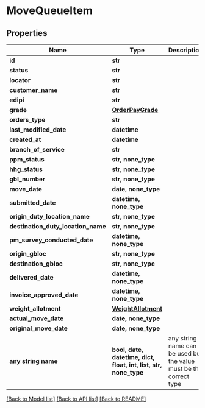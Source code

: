 # MoveQueueItem


## Properties
Name | Type | Description | Notes
------------ | ------------- | ------------- | -------------
**id** | **str** |  | 
**status** | **str** |  | 
**locator** | **str** |  | 
**customer_name** | **str** |  | 
**edipi** | **str** |  | 
**grade** | [**OrderPayGrade**](OrderPayGrade.md) |  | 
**orders_type** | **str** |  | 
**last_modified_date** | **datetime** |  | 
**created_at** | **datetime** |  | 
**branch_of_service** | **str** |  | 
**ppm_status** | **str, none_type** |  | [optional] 
**hhg_status** | **str, none_type** |  | [optional] 
**gbl_number** | **str, none_type** |  | [optional] 
**move_date** | **date, none_type** |  | [optional] 
**submitted_date** | **datetime, none_type** |  | [optional] 
**origin_duty_location_name** | **str, none_type** |  | [optional] 
**destination_duty_location_name** | **str, none_type** |  | [optional] 
**pm_survey_conducted_date** | **datetime, none_type** |  | [optional] 
**origin_gbloc** | **str, none_type** |  | [optional] 
**destination_gbloc** | **str, none_type** |  | [optional] 
**delivered_date** | **datetime, none_type** |  | [optional] 
**invoice_approved_date** | **datetime, none_type** |  | [optional] 
**weight_allotment** | [**WeightAllotment**](WeightAllotment.md) |  | [optional] 
**actual_move_date** | **date, none_type** |  | [optional] 
**original_move_date** | **date, none_type** |  | [optional] 
**any string name** | **bool, date, datetime, dict, float, int, list, str, none_type** | any string name can be used but the value must be the correct type | [optional]

[[Back to Model list]](../README.md#documentation-for-models) [[Back to API list]](../README.md#documentation-for-api-endpoints) [[Back to README]](../README.md)


